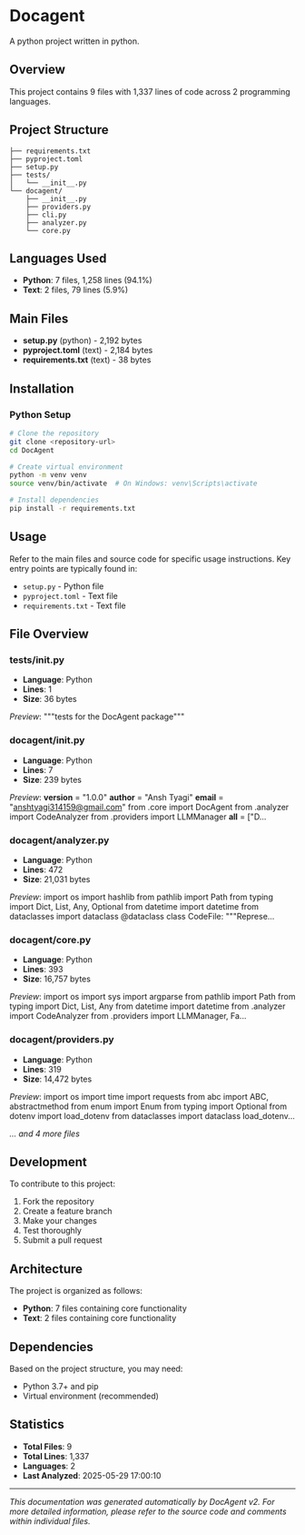 # Docagent

A python project written in python.

## Overview

This project contains 9 files with 1,337 lines of code across 2 programming languages.

## Project Structure

```
├── requirements.txt
├── pyproject.toml
├── setup.py
├── tests/
│   └── __init__.py
└── docagent/
    ├── __init__.py
    ├── providers.py
    ├── cli.py
    ├── analyzer.py
    └── core.py

```

## Languages Used

- **Python**: 7 files, 1,258 lines (94.1%)
- **Text**: 2 files, 79 lines (5.9%)


## Main Files

- **setup.py** (python) - 2,192 bytes
- **pyproject.toml** (text) - 2,184 bytes
- **requirements.txt** (text) - 38 bytes


## Installation

### Python Setup
```bash
# Clone the repository
git clone <repository-url>
cd DocAgent

# Create virtual environment
python -m venv venv
source venv/bin/activate  # On Windows: venv\Scripts\activate

# Install dependencies
pip install -r requirements.txt
```

## Usage

Refer to the main files and source code for specific usage instructions. Key entry points are typically found in:

- `setup.py` - Python file
- `pyproject.toml` - Text file
- `requirements.txt` - Text file


## File Overview


### tests/__init__.py
- **Language**: Python
- **Lines**: 1
- **Size**: 36 bytes

*Preview*: """tests for the DocAgent package"""


### docagent/__init__.py
- **Language**: Python
- **Lines**: 7
- **Size**: 239 bytes

*Preview*: __version__ = "1.0.0" __author__ = "Ansh Tyagi" __email__ = "anshtyagi314159@gmail.com"  from .core import DocAgent from .analyzer import CodeAnalyzer from .providers import LLMManager  __all__ = ["D...


### docagent/analyzer.py
- **Language**: Python
- **Lines**: 472
- **Size**: 21,031 bytes

*Preview*: import os import hashlib from pathlib import Path from typing import Dict, List, Any, Optional from datetime import datetime from dataclasses import dataclass @dataclass class CodeFile:     """Represe...


### docagent/core.py
- **Language**: Python
- **Lines**: 393
- **Size**: 16,757 bytes

*Preview*: import os import sys import argparse from pathlib import Path from typing import Dict, List, Any from datetime import datetime  from .analyzer import CodeAnalyzer from .providers import LLMManager, Fa...


### docagent/providers.py
- **Language**: Python
- **Lines**: 319
- **Size**: 14,472 bytes

*Preview*: import os import time import requests from abc import ABC, abstractmethod from enum import Enum from typing import Optional from dotenv import load_dotenv from dataclasses import dataclass load_dotenv...

*... and 4 more files*


## Development

To contribute to this project:

1. Fork the repository
2. Create a feature branch
3. Make your changes
4. Test thoroughly
5. Submit a pull request

## Architecture

The project is organized as follows:

- **Python**: 7 files containing core functionality
- **Text**: 2 files containing core functionality


## Dependencies

Based on the project structure, you may need:

- Python 3.7+ and pip
- Virtual environment (recommended)


## Statistics

- **Total Files**: 9
- **Total Lines**: 1,337
- **Languages**: 2
- **Last Analyzed**: 2025-05-29 17:00:10

---

*This documentation was generated automatically by DocAgent v2. For more detailed information, please refer to the source code and comments within individual files.*
